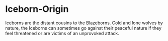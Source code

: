 # Iceborn-Origin
Iceborns are the distant cousins to the Blazeborns. Cold and lone wolves by nature, the Iceborns can sometimes go against their peaceful nature if they feel threatened or are victims of an unprovoked attack.
